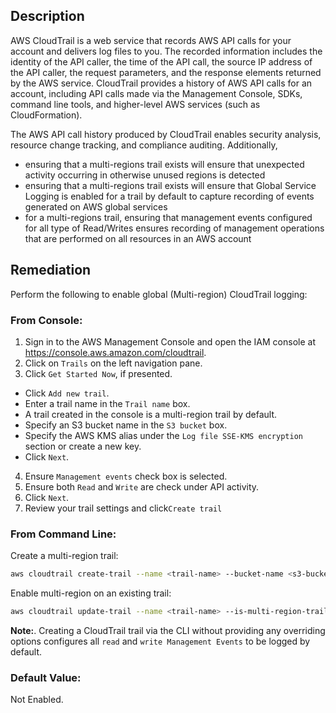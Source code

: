 ## Description

AWS CloudTrail is a web service that records AWS API calls for your account and delivers log files to you. The recorded information includes the identity of the API caller, the time of the API call, the source IP address of the API caller, the request parameters, and the response elements returned by the AWS service. CloudTrail provides a history of AWS API calls for an account, including API calls made via the Management Console, SDKs, command line tools, and higher-level AWS services (such as CloudFormation).

The AWS API call history produced by CloudTrail enables security analysis, resource change tracking, and compliance auditing. Additionally,
- ensuring that a multi-regions trail exists will ensure that unexpected activity occurring in otherwise unused regions is detected
- ensuring that a multi-regions trail exists will ensure that Global Service Logging is enabled for a trail by default to capture recording of events generated on AWS global services
- for a multi-regions trail, ensuring that management events configured for all type of Read/Writes ensures recording of management operations that are performed on all resources in an AWS account

## Remediation

Perform the following to enable global (Multi-region) CloudTrail logging:

### From Console:

1. Sign in to the AWS Management Console and open the IAM console at https://console.aws.amazon.com/cloudtrail.
2. Click on `Trails` on the left navigation pane.
3. Click `Get Started Now`, if presented.
- Click `Add new trail`.
- Enter a trail name in the `Trail name` box.
- A trail created in the console is a multi-region trail by default.
- Specify an S3 bucket name in the `S3 bucket` box.
- Specify the AWS KMS alias under the `Log file SSE-KMS encryption` section or create a new key.
- Click `Next`.
4. Ensure `Management events` check box is selected.
5. Ensure both `Read` and `Write` are check under API activity.
6. Click `Next`.
7. Review your trail settings and click`Create trail`

### From Command Line:

Create a multi-region trail:

```bash
aws cloudtrail create-trail --name <trail-name> --bucket-name <s3-bucket-for- cloudtrail> --is-multi-region-trail
```
Enable multi-region on an existing trail:

```bash
aws cloudtrail update-trail --name <trail-name> --is-multi-region-trail
```

**Note:**. Creating a CloudTrail trail via the CLI without providing any overriding options configures all `read` and `write Management Events` to be logged by default.

### Default Value:

Not Enabled.